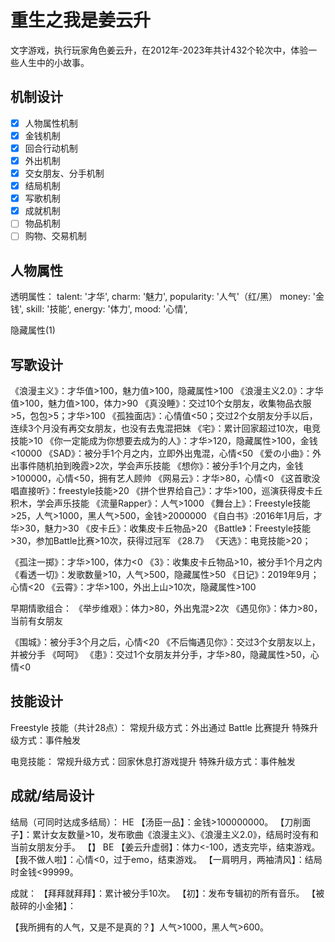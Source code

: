 # 重生之我是姜云升

文字游戏，执行玩家角色姜云升，在2012年-2023年共计432个轮次中，体验一些人生中的小故事。

## 机制设计

- [x] 人物属性机制
- [x] 金钱机制
- [x] 回合行动机制
- [x] 外出机制
- [x] 交女朋友、分手机制
- [x] 结局机制
- [x] 写歌机制
- [x] 成就机制
- [ ] 物品机制
- [ ] 购物、交易机制

## 人物属性

透明属性：
  talent: '才华',
  charm: '魅力',
  popularity: '人气'（红/黑）
  money: '金钱',
  skill: '技能',
  energy: '体力',
  mood: '心情',
  
隐藏属性(1)

## 写歌设计

《浪漫主义》：才华值>100，魅力值>100，隐藏属性>100
《浪漫主义2.0》：才华值>100，魅力值>100，体力>90
《真没睡》：交过10个女朋友，收集物品衣服>5，包包>5；才华>100
《孤独面店》：心情值<50；交过2个女朋友分手以后，连续3个月没有再交女朋友，也没有去鬼混把妹
《宅》：累计回家超过10次，电竞技能>10
《你一定能成为你想要去成为的人》：才华>120，隐藏属性>100，金钱<10000
《SAD》：被分手1个月之内，立即外出鬼混，心情<50
《爱の小曲》：外出事件随机拍到晚霞>2次，学会声乐技能
《想你》：被分手1个月之内，金钱>100000，心情<50，拥有艺人顾帅
《网易云》：才华>80，心情<0
《这首歌没唱直接听》：freestyle技能>20
《拼个世界给自己》：才华>100，巡演获得皮卡丘积木，学会声乐技能
《流量Rapper》：人气>1000
《舞台上》：Freestyle技能>25，人气>1000，黑人气>500，金钱>2000000
《自白书》:2016年1月后，才华>30，魅力>30
《皮卡丘》：收集皮卡丘物品>20
《Battle》：Freestyle技能>30，参加Battle比赛>10次，获得过冠军
《28.7》
《天选》：电竞技能>20；

《孤注一掷》：才华>100，体力<0
《3》：收集皮卡丘物品>10，被分手1个月之内
《看透一切》：发歌数量>10，人气>500，隐藏属性>50
《日记》：2019年9月；心情<20
《云霄》：才华>100，外出上山>10次，隐藏属性>100

早期情歌组合：
《举步维艰》：体力>80，外出鬼混>2次
《遇见你》：体力>80，当前有女朋友

《围城》：被分手3个月之后，心情<20
《不后悔遇见你》：交过3个女朋友以上，并被分手
《呵呵》
《患》：交过1个女朋友并分手，才华>80，隐藏属性>50，心情<0

## 技能设计

Freestyle 技能（共计28点）：
   常规升级方式：外出通过 Battle 比赛提升
   特殊升级方式：事件触发

电竞技能：
   常规升级方式：回家休息打游戏提升
   特殊升级方式：事件触发

## 成就/结局设计
结局（可同时达成多结局）：
HE
【汤臣一品】：金钱>100000000。
【刀削面子】：累计女友数量>10，发布歌曲《浪漫主义》、《浪漫主义2.0》，结局时没有和当前女朋友分手。
【】
BE
【姜云升虚弱】：体力<-100，透支完毕，结束游戏。
【我不做人啦】：心情<0，过于emo，结束游戏。
【一肩明月，两袖清风】：结局时金钱<99999。


成就：
【拜拜就拜拜】：累计被分手10次。
【初】：发布专辑初的所有音乐。
【被敲碎的小金猪】：

【我所拥有的人气，又是不是真的？】人气>1000，黑人气>600。